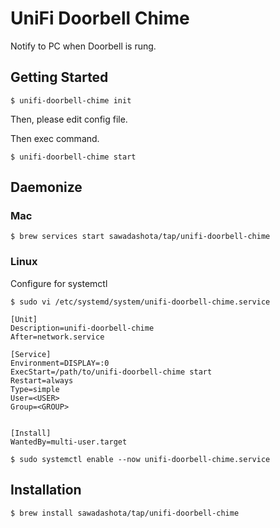 UniFi Doorbell Chime
===

Notify to PC when Doorbell is rung.

Getting Started
---

```
$ unifi-doorbell-chime init
```

Then, please edit config file.

Then exec command.

```
$ unifi-doorbell-chime start
```

Daemonize
---

### Mac

```
$ brew services start sawadashota/tap/unifi-doorbell-chime
```

### Linux

Configure for systemctl

```
$ sudo vi /etc/systemd/system/unifi-doorbell-chime.service
``` 

```
[Unit]
Description=unifi-doorbell-chime
After=network.service

[Service]
Environment=DISPLAY=:0
ExecStart=/path/to/unifi-doorbell-chime start
Restart=always
Type=simple
User=<USER>
Group=<GROUP>


[Install]
WantedBy=multi-user.target
```

```
$ sudo systemctl enable --now unifi-doorbell-chime.service
``` 


Installation
---

```
$ brew install sawadashota/tap/unifi-doorbell-chime
```
